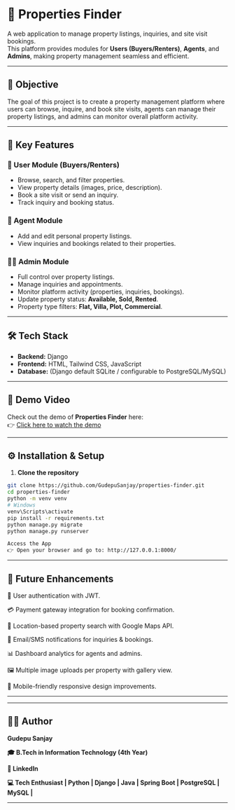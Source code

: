 # 🏡 Properties Finder  

A web application to manage property listings, inquiries, and site visit bookings.  
This platform provides modules for **Users (Buyers/Renters)**, **Agents**, and **Admins**, making property management seamless and efficient.  

---

## 🚀 Objective  
The goal of this project is to create a property management platform where users can browse, inquire, and book site visits, agents can manage their property listings, and admins can monitor overall platform activity.

---

## 🔑 Key Features  

### 👤 User Module (Buyers/Renters)  
- Browse, search, and filter properties.  
- View property details (images, price, description).  
- Book a site visit or send an inquiry.  
- Track inquiry and booking status.  

### 🏢 Agent Module  
- Add and edit personal property listings.  
- View inquiries and bookings related to their properties.  

### 👨‍💼 Admin Module  
- Full control over property listings.  
- Manage inquiries and appointments.  
- Monitor platform activity (properties, inquiries, bookings).  
- Update property status: **Available, Sold, Rented**.  
- Property type filters: **Flat, Villa, Plot, Commercial**.  

---

## 🛠️ Tech Stack  
- **Backend:** Django  
- **Frontend:** HTML, Tailwind CSS, JavaScript  
- **Database:** (Django default SQLite / configurable to PostgreSQL/MySQL)  

---

## 🎥 Demo Video  
Check out the demo of **Properties Finder** here:  
👉 [Click here to watch the demo](DemoVideo/PropertiesFinderDemoVideo.mp4)  


---


## ⚙️ Installation & Setup  

1. **Clone the repository**  
```bash
git clone https://github.com/GudepuSanjay/properties-finder.git
cd properties-finder
python -m venv venv
# Windows
venv\Scripts\activate
pip install -r requirements.txt
python manage.py migrate
python manage.py runserver

Access the App
👉 Open your browser and go to: http://127.0.0.1:8000/

```
---

## 📌 Future Enhancements

🔐 User authentication with JWT.

💳 Payment gateway integration for booking confirmation.

📍 Location-based property search with Google Maps API.

📧 Email/SMS notifications for inquiries & bookings.

📊 Dashboard analytics for agents and admins.

🖼️ Multiple image uploads per property with gallery view.

📱 Mobile-friendly responsive design improvements.

---

---
## 👨‍💻 Author

**Gudepu Sanjay**

**🎓 B.Tech in Information Technology (4th Year)**

**🔗 LinkedIn**

**💻 Tech Enthusiast | Python | Django | Java | Spring Boot | PostgreSQL | MySQL |**

---
